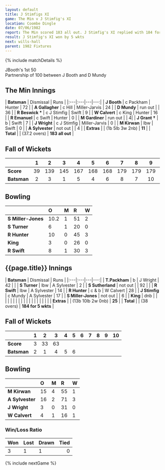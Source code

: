 ```yaml
---
layout: default
title: J Stimfigs XI
game: The Min v J Stimfig's XI
location: Coombe Dingle
date: 07/06/1982
report: The Min scored 183 all out. J Stimfig's XI replied with 184 for 5 wkts.
result: J Stimfig's XI won by 5 wkts
next: wills-hall
parent: 1982 Fixtures
---
```


{% include matchDetails %}

JBooth's 1st 50<br />
Partnership of 100 between J Booth and D Mundy

## The Min Innings

| **Batsman** | Dismissal | Runs |
|:---|:---|---|---:|
| **J Booth** | c Packham | Hunter | 72 |
| **A Gallagher** | c Hill | Miller-Jarvis | 24 |
| **D Mundy** | run out | | 36 |
| **R Beswick &#42;** | c J Stimfig | Swift | 9 |
| **W Calvert** | c King | Hunter | 16 |
| **R Emanuel** | c Swift | Hunter | 0 |
| **M Gardiner** | run out | | 4|
| **J Grant &#8224;** | b | Swift | 7 |
| **J Wright** | c J Stimfig | Miller-Jarvis | 0 |
| **M Kirwan** | lbw | Swift | 0 |
| **A Sylvester** | not out | | 4 |
| **Extras** | | (1b 5lb 3w 2nb) | **11** |
| **Total** | | (37.2 overs) | **183 all out** |

## Fall of Wickets

| | 1 | 2 | 3 | 4 | 5 | 6 | 7 | 8 | 9 | 10 |
|---|:---:|:---:|:---:|:---:|:---:|:---:|:---:|:---:|:---:|:---:|
| **Score** | 39 | 139 | 145 | 167 | 168 | 168 | 179 | 179 | 179 | 183 |
| **Batsman** | 2 | 3 | 1 | 5 | 4 | 6 | 8 | 7 | 10 | 9 |

## Bowling

| | O | M | R | W |
|---|:---|:---|:---|:---|
| **S Miller-Jones** | 10.2 | 1 | 51 | 2 |
| **S Turner** | 6 | 1 | 20 | 0 |
| **R Hunter** | 10 | 0 | 45 | 3 |
| **King** | 3 | 0 | 26 | 0 |
| **R Swift** | 8 | 1 | 30 | 3 |

## {{page.title}} Innings

| **Batsman** | Dismissal | Runs |
|:---|:---|---|---:|
| **T.Packham** | b | J Wright | 42 | |
| **S Turner** | lbw | A Sylvester | 2 |
| **S Sutherland** | not out | | 92 | |
| **R Swift** | lbw | A Sylvester | 14 |
| **R Hunter** | c & b | W Calvert | 28 |
| **J Stimfig** | c Mundy | A Sylvester | 17 |
| **S Miller-Jones** | not out | | 6 |
| **King** | dnb | | | |
|  |  |  |  |
|  |  |  |  |
|  |  |  |  |
| **Extras** | | (13b 10lb 2w 0nb) | **25** |
| **Total** | | (38 overs) | **184 for 5 wkts** |

## Fall of Wickets

| | 1 | 2 | 3 | 4 | 5 | 6 | 7 | 8 | 9 | 10 |
|---|:---:|:---:|:---:|:---:|:---:|:---:|:---:|:---:|:---:|:---:|
| **Score** | 3 | 33 | 63| | | | | | | |
| **Batsman** | 2 | 1 | 4 | 5 | 6 | | | | | |

## Bowling

| | O | M | R | W |
|---|:---|:---|:---|:---|
| **M Kirwan** | 15 | 4 | 55 | 1 |
| **A Sylvester** | 16 | 2 | 71 | 3 |
| **J Wright** | 3 | 0 | 31 | 0 |
| **W Calvert** | 4 | 1 | 16 | 1 |

### Win/Loss Ratio

| Won | Lost | Drawn | Tied |
|:---|:---|:---|---:|
| 3 | 1 | 1 | 0 |

{% include nextGame %}